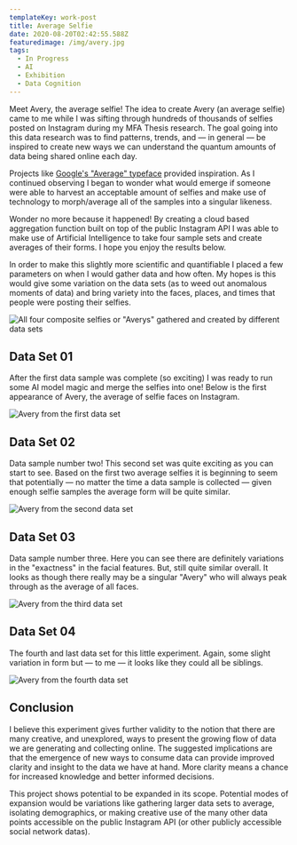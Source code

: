 ```yaml
---
templateKey: work-post
title: Average Selfie
date: 2020-08-20T02:42:55.588Z
featuredimage: /img/avery.jpg
tags:
  - In Progress
  - AI
  - Exhibition
  - Data Cognition
---
```

Meet Avery, the average selfie! The idea to create Avery (an average selfie) came to me while I was sifting through hundreds of thousands of selfies posted on Instagram during my MFA Thesis research. The goal going into this data research was to find patterns, trends, and — in general — be inspired to create new ways we can understand the quantum amounts of data being shared online each day.

Projects like [Google's "Average" typeface](https://fonts.google.com/specimen/Average#standard-styles) provided inspiration. As I continued observing I began to wonder what would emerge if someone were able to harvest an acceptable amount of selfies and make use of technology to morph/average all of the samples into a singular likeness.

Wonder no more because it happened! By creating a cloud based aggregation function built on top of the public Instagram API I was able to make use of Artificial Intelligence to take four sample sets and create averages of their forms. I hope you enjoy the results below.

In order to make this slightly more scientific and quantifiable I placed a few parameters on when I would gather data and how often. My hopes is this would give some variation on the data sets (as to weed out anomalous moments of data) and bring variety into the faces, places, and times that people were posting their selfies.

![All four composite selfies or "Averys" gathered and created by different data sets](/img/average_face_composite_post.jpg "All four composite selfies or \"Averys\" gathered and created by different data sets")

## Data Set 01

After the first data sample was complete (so exciting) I was ready to run some AI model magic and merge the selfies into one! Below is the first appearance of Avery, the average of selfie faces on Instagram.

![Avery from the first data set](/img/average_face_post-01.jpg "Avery from the first data set")

## Data Set 02

Data sample number two! This second set was quite exciting as you can start to see. Based on the first two average selfies it is beginning to seem that potentially — no matter the time a data sample is collected — given enough selfie samples the average form will be quite similar.

![Avery from the second data set](/img/average_face_post-02.jpg "Avery from the second data set")

## Data Set 03

Data sample number three. Here you can see there are definitely variations in the "exactness" in the facial features. But, still quite similar overall. It looks as though there really may be a singular "Avery" who will always peak through as the average of all faces.

![Avery from the third data set](/img/average_face_post-03.jpg "Avery from the third data set")

## Data Set 04

The fourth and last data set for this little experiment. Again, some slight variation in form but — to me — it looks like they could all be siblings.

![Avery from the fourth data set](/img/average_face_post-04.jpg "Avery from the fourth data set")

## Conclusion

I believe this experiment gives further validity to the notion that there are many creative, and unexplored, ways to present the growing flow of data we are generating and collecting online. The suggested implications are that the emergence of new ways to consume data can provide improved clarity and insight to the data we have at hand. More clarity means a chance for increased knowledge and better informed decisions.

This project shows potential to be expanded in its scope. Potential modes of expansion would be variations like gathering larger data sets to average, isolating demographics, or making creative use of the many other data points accessible on the public Instagram API (or other publicly accessible social network datas).